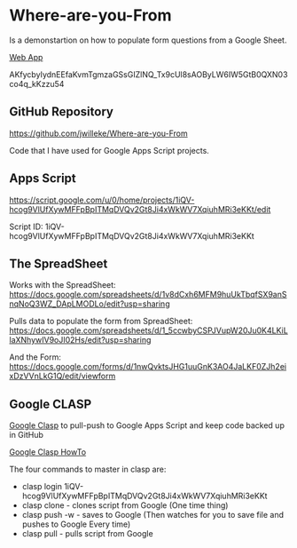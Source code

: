 # Where-are-you-From

Is a demonstartion on how to populate form questions from a Google Sheet.

[Web App](https://script.google.com/a/macros/willeke.com/s/AKfycbyIydnEEfaKvmTgmzaGSsGIZlNQ_Tx9cUl8sAOByLW6IW5GtB0QXN03co4q_kKzzu54/exec)

AKfycbyIydnEEfaKvmTgmzaGSsGIZlNQ_Tx9cUl8sAOByLW6IW5GtB0QXN03co4q_kKzzu54

## GitHub Repository

<https://github.com/jwilleke/Where-are-you-From>

Code that I have used for Google Apps Script projects.

## Apps Script

<https://script.google.com/u/0/home/projects/1iQV-hcog9VlUfXywMFFpBpITMqDVQv2Gt8Ji4xWkWV7XqiuhMRi3eKKt/edit>

Script ID: 1iQV-hcog9VlUfXywMFFpBpITMqDVQv2Gt8Ji4xWkWV7XqiuhMRi3eKKt

## The SpreadSheet

Works with the SpreadSheet: <https://docs.google.com/spreadsheets/d/1v8dCxh6MFM9huUkTbqfSX9anSnqNoQ3WZ_DApLMODLo/edit?usp=sharing>

Pulls data to populate the form from SpreadSheet: <https://docs.google.com/spreadsheets/d/1_5ccwbyCSPJVupW20Ju0K4LKiLlaXNhywIV9oJI02Hs/edit?usp=sharing>

And the Form: <https://docs.google.com/forms/d/1nwQvktsJHG1uuGnK3AO4JaLKF0ZJh2eixDzVVnLkG1Q/edit/viewform>

## Google CLASP

[Google Clasp](https://github.com/google/clasp) to pull-push to Google Apps Script and keep code backed up in GitHub

[Google Clasp HowTo](https://medium.com/geekculture/how-to-write-google-apps-script-code-locally-in-vs-code-and-deploy-it-with-clasp-9a4273e2d018)

The four commands to master in clasp are:

- clasp login 1iQV-hcog9VlUfXywMFFpBpITMqDVQv2Gt8Ji4xWkWV7XqiuhMRi3eKKt
- clasp clone - clones script from Google (One time thing)
- clasp push -w - saves to Google (Then watches for you to save file and pushes to Google Every time)
- clasp pull - pulls script from Google

